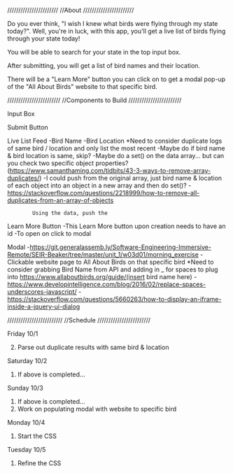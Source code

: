 ///////////////////////
//About
///////////////////////

Do you ever think, "I wish I knew what birds were flying through my state today?". Well, you're in luck, with this app, you'll get a live list of birds flying through your state today!

You will be able to search for your state in the top input box.

After submitting, you will get a list of bird names and their location.

There will be a "Learn More" button you can click on to get a modal pop-up of the "All About Birds" website to that specific bird.

////////////////////////
//Components to Build
////////////////////////

Input Box

Submit Button

Live List Feed
    -Bird Name
    -Bird Location
    *Need to consider duplicate logs of same bird / location and only list the most recent
        -Maybe do if bird name & bird location is same, skip?
        -Maybe do a set() on the data array... but can you check two specific object properties? (https://www.samanthaming.com/tidbits/43-3-ways-to-remove-array-duplicates/)
            -I could push from the original array, just bird name & location of each object into an object in a new array and then do set()?
            -https://stackoverflow.com/questions/2218999/how-to-remove-all-duplicates-from-an-array-of-objects

            Using the data, push the

Learn More Button
    -This Learn More button upon creation needs to have an id
    -To open on click to modal

Modal
    -https://git.generalassemb.ly/Software-Engineering-Immersive-Remote/SEIR-Beaker/tree/master/unit_1/w03d01/morning_exercise
    -Clickable website page to All About Birds on that specific bird
    *Need to consider grabbing Bird Name from API and adding in _ for spaces to plug into https://www.allaboutbirds.org/guide/(insert bird name here)
        -https://www.developintelligence.com/blog/2016/02/replace-spaces-underscores-javascript/
        -https://stackoverflow.com/questions/5660263/how-to-display-an-iframe-inside-a-jquery-ui-dialog


/////////////////////////
//Schedule
////////////////////////

Friday 10/1
<!-- 1. Work through showing results on website from one specific state
    -On submit click, I need to be able to create an element with that bird name, location, and learn more button. I can make a function that loops through the objects results and pulls the properties from each object I want. Then, I need to append to the results container. -->
2. Parse out duplicate results with same bird & location

Saturday 10/2
1. If above is completed...
<!-- 2. Make the input value change the api url dynamically
3. Work on making a modal show up with a static website -->

Sunday 10/3
1. If above is completed...
2. Work on populating modal with website to specific bird

Monday 10/4
1. Start the CSS

Tuesday 10/5
1. Refine the CSS
